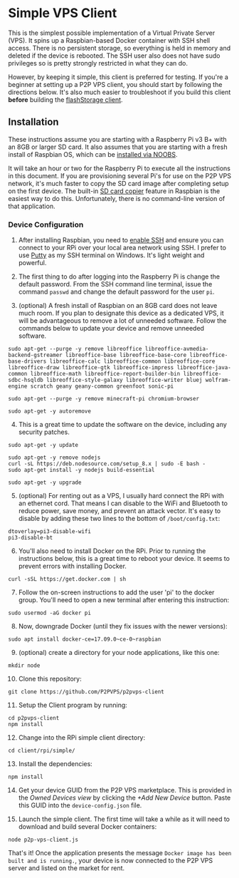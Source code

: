 # Simple VPS Client
This is the simplest possible implementation of a Virtual Private Server (VPS). It spins up
a Raspbian-based Docker container with SSH shell access. There is no persistent storage,
so everything is held in memory and deleted if the device is rebooted. The SSH user also
does not have sudo privileges so is pretty strongly restricted in what they can do.

However, by keeping it simple, this client is preferred for testing. If you're a beginner at
setting up a P2P VPS client, you should start by following the directions below. It's also
much easier to troubleshoot if you build this client **before** building the
[flashStorage client](../flashStorage).

## Installation
These instructions assume you are starting with a Raspberry Pi v3 B+ with an 8GB or larger
SD card. It also assumes that you are starting with a fresh install of Raspbian OS, which can be
[installed via NOOBS](https://www.raspberrypi.org/documentation/installation/noobs.md).

It will take an hour or two for the Raspberry Pi to execute all the instructions in this
document. If you are provisioning several Pi's for use on the P2P VPS network, it's much
faster to copy the SD card image after completing setup on the first device. The built-in
[SD card copier](https://www.raspberrypi.org/blog/another-update-raspbian/) feature in
Raspbian is the easiest way to do this. Unfortunately, there is no command-line version
of that application.

### Device Configuration

1. After installing Raspbian, you need to
[enable SSH](https://www.raspberrypi.org/documentation/remote-access/ssh/) and ensure you can
connect to your RPi over your local area network using SSH. I prefer to use
[Putty](https://www.chiark.greenend.org.uk/~sgtatham/putty/latest.html) as my SSH terminal on
Windows. It's light weight and powerful.

2. The first thing to do after logging into the Raspberry Pi is change the default password.
From the SSH command line terminal, issue the command `passwd` and change the default password
for the user `pi`.

3. (optional) A fresh install of Raspbian on an 8GB card does not leave much room.
If you plan to designate this device as a dedicated VPS, it will be advantageous
to remove a lot of unneeded software.
Follow the commands below to update your device and remove unneeded software.

```
sudo apt-get --purge -y remove libreoffice libreoffice-avmedia-backend-gstreamer libreoffice-base libreoffice-base-core libreoffice-base-drivers libreoffice-calc libreoffice-common libreoffice-core libreoffice-draw libreoffice-gtk libreoffice-impress libreoffice-java-common libreoffice-math libreoffice-report-builder-bin libreoffice-sdbc-hsqldb libreoffice-style-galaxy libreoffice-writer bluej wolfram-engine scratch geany geany-common greenfoot sonic-pi

sudo apt-get --purge -y remove minecraft-pi chromium-browser

sudo apt-get -y autoremove
```

4. This is a great time to update the software on the device, including any security patches.
```
sudo apt-get -y update

sudo apt-get -y remove nodejs
curl -sL https://deb.nodesource.com/setup_8.x | sudo -E bash -
sudo apt-get install -y nodejs build-essential

sudo apt-get -y upgrade
```

5. (optional) For renting out as a VPS, I usually hard connect the RPi with an ethernet cord. That
means I can disable to the WiFi and Bluetooth to reduce power, save money, and prevent an attack
vector. It's easy to disable by adding these two lines to the bottom of `/boot/config.txt`:
```
dtoverlay=pi3-disable-wifi
pi3-disable-bt
```

6. You'll also need to install Docker on the RPi. Prior to running the instructions below,
this is a great time to reboot your device. It seems to prevent errors with installing Docker.

`curl -sSL https://get.docker.com | sh`

7. Follow the on-screen instructions to add the user 'pi' to the docker group.
You'll need to open a new terminal after entering this instruction:

`sudo usermod -aG docker pi`

8. Now, downgrade Docker (until they fix issues with the newer versions):

`sudo apt install docker-ce=17.09.0~ce-0~raspbian`

9. (optional) create a directory for your node applications, like this one:

`mkdir node`

10. Clone this repository:

`git clone https://github.com/P2PVPS/p2pvps-client`

11. Setup the Client program by running:
```
cd p2pvps-client
npm install
```

12. Change into the RPi simple client directory:

`cd client/rpi/simple/`

13. Install the dependencies:

`npm install`

14. Get your device GUID from the P2P VPS marketplace. This is provided in
the *Owned Devices view* by clicking the *+Add New Device* button. Paste this GUID into the `device-config.json` file.

15. Launch the simple client. The first time will take a while as it will need to download and
build several Docker containers:

`node p2p-vps-client.js`

That's it! Once the application presents the message `Docker image has been built and is running.`,
your device is now connected to the P2P VPS server and listed on the market for rent.
